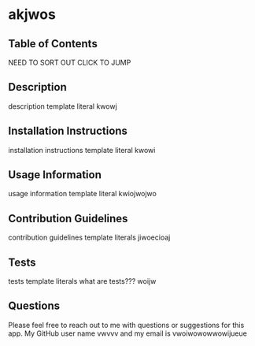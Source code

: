 # akjwos

## Table of Contents
NEED TO SORT OUT CLICK TO JUMP

## Description
description template literal
kwowj


## Installation Instructions
installation instructions template literal
kwowi

## Usage Information
usage information template literal
kwiojwojwo

## Contribution Guidelines
contribution guidelines template literals
jiwoecioaj

## Tests
tests template literals
what are tests???
woijw

## Questions
Please feel free to reach out to me with questions or suggestions for this app.
My GitHub user name vwvvv and my email is vwoiwowowwowijueue